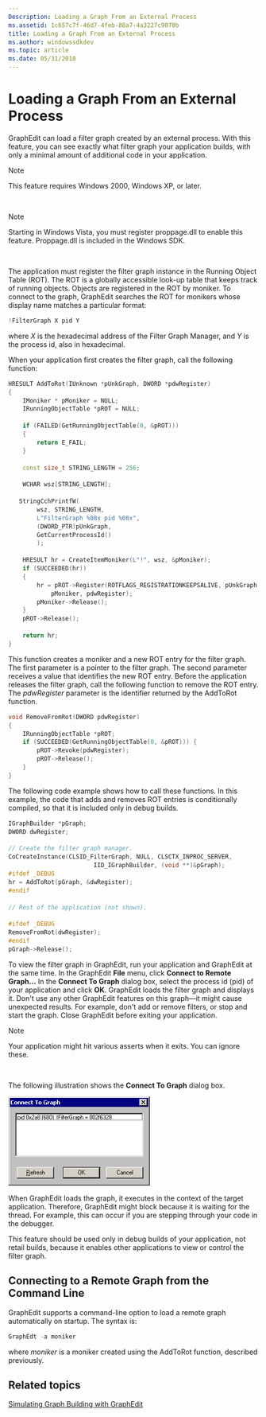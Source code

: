```yaml
---
Description: Loading a Graph From an External Process
ms.assetid: 1c657c7f-46d7-4feb-88a7-4a3227c9070b
title: Loading a Graph From an External Process
ms.author: windowssdkdev
ms.topic: article
ms.date: 05/31/2018
---
```


# Loading a Graph From an External Process

GraphEdit can load a filter graph created by an external process. With this feature, you can see exactly what filter graph your application builds, with only a minimal amount of additional code in your application.

> [!Note]  
> This feature requires Windows 2000, Windows XP, or later.

 

> [!Note]  
> Starting in Windows Vista, you must register proppage.dll to enable this feature. Proppage.dll is included in the Windows SDK.

 

The application must register the filter graph instance in the Running Object Table (ROT). The ROT is a globally accessible look-up table that keeps track of running objects. Objects are registered in the ROT by moniker. To connect to the graph, GraphEdit searches the ROT for monikers whose display name matches a particular format:


```C++
!FilterGraph X pid Y
```



where *X* is the hexadecimal address of the Filter Graph Manager, and *Y* is the process id, also in hexadecimal.

When your application first creates the filter graph, call the following function:


```C++
HRESULT AddToRot(IUnknown *pUnkGraph, DWORD *pdwRegister) 
{
    IMoniker * pMoniker = NULL;
    IRunningObjectTable *pROT = NULL;

    if (FAILED(GetRunningObjectTable(0, &pROT))) 
    {
        return E_FAIL;
    }
    
    const size_t STRING_LENGTH = 256;

    WCHAR wsz[STRING_LENGTH];
 
   StringCchPrintfW(
        wsz, STRING_LENGTH, 
        L"FilterGraph %08x pid %08x", 
        (DWORD_PTR)pUnkGraph, 
        GetCurrentProcessId()
        );
    
    HRESULT hr = CreateItemMoniker(L"!", wsz, &pMoniker);
    if (SUCCEEDED(hr)) 
    {
        hr = pROT->Register(ROTFLAGS_REGISTRATIONKEEPSALIVE, pUnkGraph,
            pMoniker, pdwRegister);
        pMoniker->Release();
    }
    pROT->Release();
    
    return hr;
}
```



This function creates a moniker and a new ROT entry for the filter graph. The first parameter is a pointer to the filter graph. The second parameter receives a value that identifies the new ROT entry. Before the application releases the filter graph, call the following function to remove the ROT entry. The *pdwRegister* parameter is the identifier returned by the AddToRot function.


```C++
void RemoveFromRot(DWORD pdwRegister)
{
    IRunningObjectTable *pROT;
    if (SUCCEEDED(GetRunningObjectTable(0, &pROT))) {
        pROT->Revoke(pdwRegister);
        pROT->Release();
    }
}
```



The following code example shows how to call these functions. In this example, the code that adds and removes ROT entries is conditionally compiled, so that it is included only in debug builds.


```C++
IGraphBuilder *pGraph;
DWORD dwRegister;
    
// Create the filter graph manager.
CoCreateInstance(CLSID_FilterGraph, NULL, CLSCTX_INPROC_SERVER,
                        IID_IGraphBuilder, (void **)&pGraph);
#ifdef _DEBUG
hr = AddToRot(pGraph, &dwRegister);
#endif

// Rest of the application (not shown).

#ifdef _DEBUG
RemoveFromRot(dwRegister);
#endif
pGraph->Release();
```



To view the filter graph in GraphEdit, run your application and GraphEdit at the same time. In the GraphEdit **File** menu, click **Connect to Remote Graph...** In the **Connect To Graph** dialog box, select the process id (pid) of your application and click **OK**. GraphEdit loads the filter graph and displays it. Don't use any other GraphEdit features on this graph—it might cause unexpected results. For example, don't add or remove filters, or stop and start the graph. Close GraphEdit before exiting your application.

> [!Note]  
> Your application might hit various asserts when it exits. You can ignore these.

 

The following illustration shows the **Connect To Graph** dialog box.

![connect to graph](images/gedit-spy.png)

When GraphEdit loads the graph, it executes in the context of the target application. Therefore, GraphEdit might block because it is waiting for the thread. For example, this can occur if you are stepping through your code in the debugger.

This feature should be used only in debug builds of your application, not retail builds, because it enables other applications to view or control the filter graph.

## Connecting to a Remote Graph from the Command Line

GraphEdit supports a command-line option to load a remote graph automatically on startup. The syntax is:


```C++
GraphEdt -a moniker
```



where *moniker* is a moniker created using the AddToRot function, described previously.

## Related topics

<dl> <dt>

[Simulating Graph Building with GraphEdit](simulating-graph-building-with-graphedit.md)
</dt> </dl>

 

 



